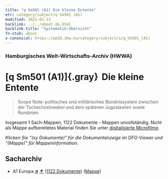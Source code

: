 ```yaml
---
title: "q Sm501 (A1) Die kleine Entente"
etr: category/subject/q Sm501 (A1)
modified: 2021-03-13
backlink: ../../about.de.html
backlink-title: "Systematik-Übersicht"
fn-stub: about
x-canonical: https://pm20.zbw.eu/category/subject/s/q_Sm501_(A1)
---
```


### Hamburgisches Welt-Wirtschafts-Archiv (HWWA)
# [q Sm501 (A1)]{.gray}&#8201; Die kleine Entente&#160; 


> Scope Note: politisches und militärisches Bündnissystem zwischen der Tschechoslowakei und dem späteren Jugoslawien sowie Rumänien



Insgesamt 1 Sach-Mappen, 1122 Dokumente - Mappen unvollständig.
Nicht als Mappe aufbereitetes Material finden Sie unter [digitalisierte Microfilme](/film/h1_sh.de.html).

_Klicken Sie "(xy Dokumente)" für die Dokumentanzeige im DFG-Viewer und "(Mappe)" für Mappeninformation._

## Sacharchiv



- A1 Europa [**&nearr;**](../../../geo/i/140892/about.de.html "Europa (alle Mappen)") [**&uarr;**](../../../geo/about.de.html#A1 "Ländersystematik") (<a href="https://pm20.zbw.eu/dfgview/sh/140892,145993" title="über: Europa : Die kleine Entente" target="_blank">1122 Dokumente</a>) ([Mappe](../../../../folder/sh/1408xx/140892/1459xx/145993/about.de.html))


